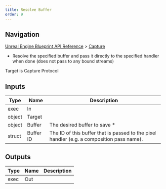 ```yaml
---
title: Resolve Buffer
order: 9
---
```

## Navigation

[Unreal Engine Blueprint API Reference](https://dev.epicgames.com/documentation/en-us/unreal-engine/BlueprintAPI) > [Capture](https://dev.epicgames.com/documentation/en-us/unreal-engine/BlueprintAPI/Capture)

- Resolve the specified buffer and pass it directly to the specified handler when done (does not pass to any bound streams)

Target is Capture Protocol

## Inputs

| Type | Name | Description |
| --- | --- | --- |
| exec | In |  |
| object | Target |  |
| object | Buffer | The desired buffer to save * |
| struct | Buffer ID | The ID of this buffer that is passed to the pixel handler (e.g. a composition pass name). |

## Outputs

| Type | Name | Description |
| --- | --- | --- |
| exec | Out |  |
